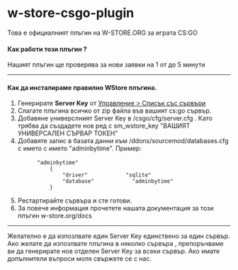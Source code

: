 # w-store-csgo-plugin
Това е официалният плъгин на W-STORE.ORG за играта CS:GO
<h4>Как работи този плъгин ?</h4>
<p>Нашият плъгин ще проверява за нови заявки на 1 от до 5 минути</p>
<hr>
<h4>Как да инсталираме правилно WStore плъгина.</h4>
<ol>
  <li>Генерирате <b>Server Key</b> от <a href="https://panel.w-store.org/servers/" target="_blank" rel="noopener">Управление &gt; Списък със сървъри</a></li>
  <li>Слагате плъгина всичко от zip файла във вашият cs:go сървър.</li>
  <li>Добавяне универслният Server Key в /csgo/cfg/server.cfg . Като трябва да създадете нов ред с sm_wstore_key "ВАШИЯТ УНИВЕРСАЛЕН СЪРВАР ТОКЕН"</li>
  <li>Добавяте запис в базата данни към /ddons/sourcemod/databases.cfg с името с името "adminbytime". Пример: 
   <br>
   <code>
      "adminbytime"
          {
              "driver"            "sqlite"
              "database"            "adminbytime"
          }
    </code>
   </li>
  <li>Рестартирайте сървъра и сте готови.</li>
  <li>За повече информация прочетете нашата документация за този плъгин w-store.org/docs</li>
</ol>

<hr>
Желателно е да изпозлвате един Server Key единствено за един сървър. Ако желате да изпозлвате плъгина в няколко сървъра , препоръчваме ви да генерирате нов отделен Server Key за всеки сървър. Ако имате допълнители въпроси моля свържете се с нас.
